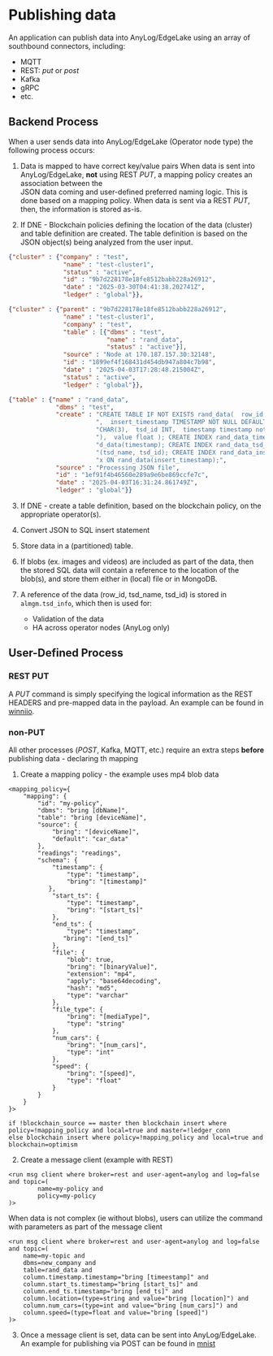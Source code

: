 # Publishing data

An application can publish data into AnyLog/EdgeLake using an array of southbound connectors, including: 
- MQTT
- REST: _put_ or _post_
- Kafka
- gRPC
- etc. 

## Backend Process
When a user sends data into AnyLog/EdgeLake (Operator node type) the following process occurs: 
1. Data is mapped to have correct key/value pairs 
When data is sent into AnyLog/EdgeLake, **not** using REST _PUT_, a mapping policy creates an association between the   
JSON data coming and user-defined preferred naming logic. This is done based on a mapping policy. 
When data is sent via a REST _PUT_, then, the information is stored as-is. 
   
2. If DNE - Blockchain policies defining the location of the data (cluster) and table definition are created. 
The table definition is based on the JSON object(s) being analyzed from the user input.
```json
{"cluster" : {"company" : "test",
               "name" : "test-cluster1",
               "status" : "active",
               "id" : "9b7d228178e18fe8512babb228a26912",
               "date" : "2025-03-30T04:41:38.202741Z",
               "ledger" : "global"}},

{"cluster" : {"parent" : "9b7d228178e18fe8512babb228a26912",
               "name" : "test-cluster1",
               "company" : "test",
               "table" : [{"dbms" : "test",
                           "name" : "rand_data",
                           "status" : "active"}],
               "source" : "Node at 170.187.157.30:32148",
               "id" : "1899ef4f168431d454db947a804c7b98",
               "date" : "2025-04-03T17:28:48.215004Z",
               "status" : "active",
               "ledger" : "global"}},

{"table" : {"name" : "rand_data",
             "dbms" : "test",
             "create" : "CREATE TABLE IF NOT EXISTS rand_data(  row_id SERIAL PRIMARY KEY"
                        ",  insert_timestamp TIMESTAMP NOT NULL DEFAULT NOW(),  tsd_name "
                        "CHAR(3),  tsd_id INT,  timestamp timestamp not null default now("
                        "),  value float ); CREATE INDEX rand_data_timestamp_index ON ran"
                        "d_data(timestamp); CREATE INDEX rand_data_tsd_index ON rand_data"
                        "(tsd_name, tsd_id); CREATE INDEX rand_data_insert_timestamp_inde"
                        "x ON rand_data(insert_timestamp);",
             "source" : "Processing JSON file",
             "id" : "1ef91f4b46560e289a9e6be869ccfe7c",
             "date" : "2025-04-03T16:31:24.861749Z",
             "ledger" : "global"}}
```
3. If DNE - create  a table definition, based on the blockchain policy, on the appropriate operator(s).

4. Convert JSON to SQL insert statement

5. Store data in a (partitioned) table.

6. If blobs (ex. images and videos) are included as part of the data, then the stored SQL data will contain a reference 
to the location of the blob(s), and store them either in (local) file or in MongoDB.

7. A reference of the data (row_id, tsd_name, tsd_id) is stored in `almgm.tsd_info`, which then is used for: 
   * Validation of the data 
   * HA across operator nodes (AnyLog only)

## User-Defined Process

### REST PUT
A _PUT_ command is simply specifying the logical information as the REST HEADERS and pre-mapped data in the payload.
An example can be found in [winniio](winniio-rooms/publish_data.py). 

### non-PUT 
All other processes (_POST_, Kafka, MQTT, etc.) require an extra steps **before** publishing data - declaring th mapping

1. Create a mapping policy - the example uses mp4 blob data 
```anylog
<mapping_policy={
    "mapping": {
        "id": "my-policy",
        "dbms": "bring [dbName]",
        "table": "bring [deviceName]",
        "source": {
            "bring": "[deviceName]",
            "default": "car_data"
        },
        "readings": "readings",
        "schema": {
            "timestamp": {
                "type": "timestamp",
                "bring": "[timestamp]"
           },
            "start_ts": {
                "type": "timestamp",
                "bring": "[start_ts]"
            },
            "end_ts": {
                "type": "timestamp",
               "bring": "[end_ts]"
            },
            "file": {
                "blob": true,
                "bring": "[binaryValue]",
                "extension": "mp4",
                "apply": "base64decoding",
                "hash": "md5",
                "type": "varchar"
            },
            "file_type": {
                "bring": "[mediaType]",
                "type": "string"
            },
            "num_cars": {
                "bring": "[num_cars]",
                "type": "int"
            },
            "speed": {
                "bring": "[speed]",
                "type": "float"
            }
        }
    }
}>

if !blockchain_source == master then blockchain insert where policy=!mapping_policy and local=true and master=!ledger_conn
else blockchain insert where policy=!mapping_policy and local=true and blockchain=optimism
```

2. Create a message client (example with REST)
```anylog
<run msg client where broker=rest and user-agent=anylog and log=false and topic=(
        name=my-policy and
        policy=my-policy
)> 
```

When data is not complex (ie without blobs), users can utilize the command with parameters as part of the message client
```anylog
<run msg client where broker=rest and user-agent=anylog and log=false and topic=(
    name=my-topic and
    dbms=new_company and
    table=rand_data and
    column.timestamp.timestamp="bring [timeestamp]" and
    column.start_ts.timestamp="bring [start_ts]" and
    column.end_ts.timestamp="bring [end_ts]" and
    column.location=(type=string and value="bring [location]") and 
    column.num_cars=(type=int and value="bring [num_cars]") and 
    column.speed=(type=float and value="bring [speed]") 
)>
```

3. Once a message client is set, data can be sent into AnyLog/EdgeLake. An example for publishing via POST can be found 
in [mnist](mnist/store_data.py)

